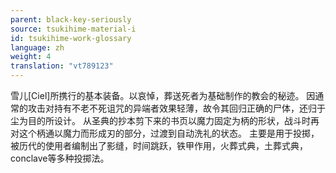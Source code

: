 ```yaml
---
parent: black-key-seriously
source: tsukihime-material-i
id: tsukihime-work-glossary
language: zh
weight: 4
translation: "vt789123"
---
```


雪儿[Ciel]所携行的基本装备。以哀悼，葬送死者为基础制作的教会的秘迹。
因通常的攻击对持有不老不死诅咒的异端者效果轻薄，故令其回归正确的尸体，还归于尘为目的所设计。
从圣典的抄本剪下来的书页以魔力固定为柄的形状，战斗时再对这个柄通以魔力而形成刃的部分，过渡到自动洗礼的状态。
主要是用于投掷，被历代的使用者编制出了影缝，时间跳跃，铁甲作用，火葬式典，土葬式典，conclave等多种投掷法。
